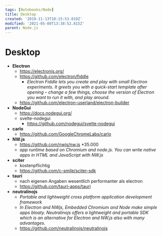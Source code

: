 ```yaml
---
tags: [Notebooks/Node]
title: Desktop
created: '2019-11-13T10:15:53.010Z'
modified: '2021-05-08T13:38:52.815Z'
parent: Node.js
---
```


# Desktop
- **Electron**
  - https://electronjs.org/ 
  - https://github.com/electron/fiddle 
    - *Electron Fiddle lets you create and play with small Electron experiments. It greets you with a quick-start template after opening – change a few things, choose the version of Electron you want to run it with, and play around.*
  - https://github.com/electron-userland/electron-builder
- **NodeGui**
  - https://docs.nodegui.org/
  - svelte-nodegui
    - https://github.com/nodegui/svelte-nodegui
- **carlo**
  - https://github.com/GoogleChromeLabs/carlo
- **NW.js**
  - https://github.com/nwjs/nw.js *35.000
  - *app runtime based on Chromium and node.js. You can write native apps in HTML and JavaScript with NW.js*
- **sciter**
  - kostenpflichtig
  - https://github.com/c-smile/sciter-sdk
- **tauri**
  - nach eigenen Angaben wesentlich performanter als electron
  - https://github.com/tauri-apps/tauri
- **neutralinojs**
  - *Portable and lightweight cross platform application development framework*
  - *In Electron and NWjs, Embedded Chromium and Node make simple apps bloaty. Neutralinojs offers a lightweight and portable SDK which is an alternative for Electron and NW.js also with many advantages.*
  - https://github.com/neutralinojs/neutralinojs
